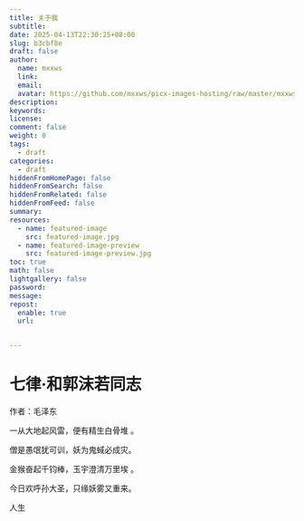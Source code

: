 ```yaml
---
title: 关于我
subtitle:
date: 2025-04-13T22:30:25+08:00
slug: b3cbf8e
draft: false
author:
  name: mxxws
  link:
  email:
  avatar: https://github.com/mxxws/picx-images-hosting/raw/master/mxxws-avatar.2ks3sf9q4a.webp
description:
keywords:
license:
comment: false
weight: 0
tags:
  - draft
categories:
  - draft
hiddenFromHomePage: false
hiddenFromSearch: false
hiddenFromRelated: false
hiddenFromFeed: false
summary:
resources:
  - name: featured-image
    src: featured-image.jpg
  - name: featured-image-preview
    src: featured-image-preview.jpg
toc: true
math: false
lightgallery: false
password:
message:
repost:
  enable: true
  url:


---
```


<!--more-->

# 七律·和郭沫若同志

作者：毛泽东

一从大地起风雷，便有精生白骨堆 。

僧是愚氓犹可训，妖为鬼蜮必成灾。

金猴奋起千钧棒，玉宇澄清万里埃 。

今日欢呼孙大圣，只缘妖雾又重来。


人生